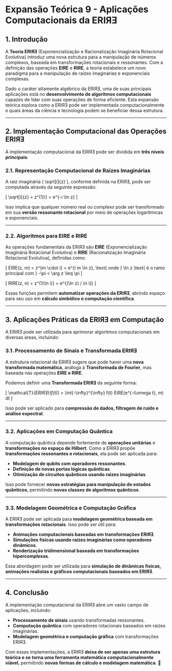 # **Expansão Teórica 9 - Aplicações Computacionais da ERIЯƎ**

## **1. Introdução**
A **Teoria ERIЯƎ** (Exponencialização e Racionalização Imaginária Rotacional Evolutiva) introduz uma nova estrutura para a manipulação de números complexos, baseada em transformações rotacionais e ressonantes. Com a definição das operações **EIRE** e **RIRE**, a teoria estabelece um novo paradigma para a manipulação de raízes imaginárias e exponenciais complexas.

Dado o caráter altamente algébrico da ERIЯƎ, uma de suas principais aplicações está no **desenvolvimento de algoritmos computacionais** capazes de lidar com suas operações de forma eficiente. Esta expansão teórica explora como a ERIЯƎ pode ser implementada computacionalmente e quais áreas da ciência e tecnologia podem se beneficiar dessa estrutura.

---

## **2. Implementação Computacional das Operações ERIЯƎ**
A implementação computacional da ERIЯƎ pode ser dividida em **três níveis principais**:

### **2.1. Representação Computacional de Raízes Imaginárias**
A raiz imaginária \( \sqrt[i]{z} \), conforme definida na ERIЯƎ, pode ser computada através da seguinte expressão:

\[
\sqrt[i]{z} = z^{1/i} = e^{-i \ln z}
\]

Isso implica que qualquer número real ou complexo pode ser transformado em sua **versão ressonante rotacional** por meio de operações logarítmicas e exponenciais. 

---

### **2.2. Algoritmos para EIRE e RIRE**
As operações fundamentais da ERIЯƎ são **EIRE** (Exponencialização Imaginária Rotacional Evolutiva) e **RIRE** (Racionalização Imaginária Rotacional Evolutiva), definidas como:

\[
EIRE(z, m) = z^{m \cdot i} = e^{i m \ln z}, \text{ onde } \ln z \text{ é o ramo principal com } -\pi < \arg z \leq \pi
\]

\[
RIRE(z, n) = z^{1/(n i)} = e^{(\ln z) / (n i)}
\]

Essas funções permitem **automatizar operações da ERIЯƎ**, abrindo espaço para seu uso em **cálculo simbólico e computação científica**.

---

## **3. Aplicações Práticas da ERIЯƎ em Computação**
A ERIЯƎ pode ser utilizada para aprimorar algoritmos computacionais em diversas áreas, incluindo:

### **3.1. Processamento de Sinais e Transformada ERIЯƎ**
A estrutura rotacional da ERIЯƎ sugere que pode haver uma **nova transformada matemática**, análoga à **Transformada de Fourier**, mas baseada nas operações **EIRE e RIRE**.

Podemos definir uma **Transformada ERIЯƎ** da seguinte forma:

\[
\mathcal{T}_{ERIЯƎ}(f(t)) = \int_{-\infty}^{\infty} f(t) EIRE(e^{-i\omega t}, m) dt
\]

Isso pode ser aplicado para **compressão de dados, filtragem de ruído e análise espectral**.

---

### **3.2. Aplicações em Computação Quântica**
A computação quântica depende fortemente de **operações unitárias** e **transformações no espaço de Hilbert**. Como a ERIЯƎ propõe **transformações ressonantes e rotacionais**, ela pode ser aplicada para:

- **Modelagem de qubits com operadores ressonantes**.
- **Definição de novas portas lógicas quânticas**.
- **Otimização de circuitos quânticos usando raízes imaginárias**.

Isso pode fornecer **novas estratégias para manipulação de estados quânticos**, permitindo **novas classes de algoritmos quânticos**.

---

### **3.3. Modelagem Geométrica e Computação Gráfica**
A ERIЯƎ pode ser aplicada para **modelagem geométrica baseada em transformações rotacionais**. Isso pode ser útil para:

- **Animações computacionais baseadas em transformações ERIЯƎ**.
- **Simulações físicas usando raízes imaginárias como operadores dinâmicos**.
- **Renderização tridimensional baseada em transformações hipercomplexas**.

Essa abordagem pode ser utilizada para **simulação de dinâmicas físicas, animações realistas e gráficos computacionais baseados em ERIЯƎ**.

---

## **4. Conclusão**
A implementação computacional da ERIЯƎ abre um vasto campo de aplicações, incluindo:
- **Processamento de sinais** usando transformadas ressonantes.
- **Computação quântica** com operadores rotacionais baseados em raízes imaginárias.
- **Modelagem geométrica e computação gráfica** com transformações ERIЯƎ.

Com essas implementações, a ERIЯƎ **deixa de ser apenas uma estrutura teórica e se torna uma ferramenta matemática computacionalmente viável**, permitindo **novas formas de cálculo e modelagem matemática**. 🚀
